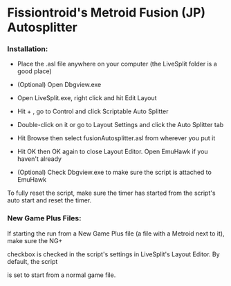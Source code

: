 # Fissiontroid's Metroid Fusion (JP) Autosplitter

### Installation:

* Place the .asl file anywhere on your computer (the LiveSplit folder is a good place)

* (Optional) Open Dbgview.exe

* Open LiveSplit.exe, right click and hit Edit Layout

* Hit + , go to Control and click Scriptable Auto Splitter

* Double-click on it or go to Layout Settings and click the Auto Splitter tab

* Hit Browse then select fusionAutosplitter.asl from wherever you put it

* Hit OK then OK again to close Layout Editor. Open EmuHawk if you haven't already

* (Optional) Check Dbgview.exe to make sure the script is attached to EmuHawk

To fully reset the script, make sure the timer has started from the script's auto start and reset the timer.

### New Game Plus Files:

   If starting the run from a New Game Plus file (a file with a Metroid next to it), make sure the NG+

checkbox is checked in the script's settings in LiveSplit's Layout Editor. By default, the script

is set to start from a normal game file.
